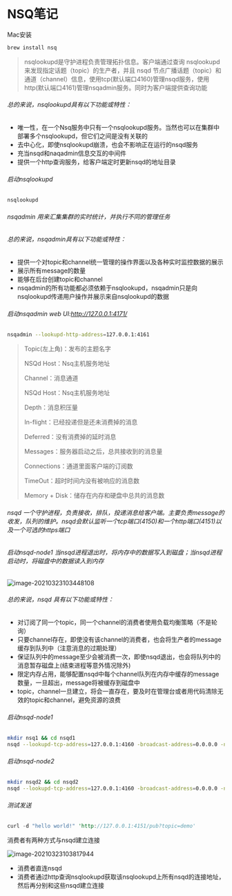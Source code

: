 # NSQ笔记

Mac安装

 ```sh
brew install nsq
 ```

> nsqlookupd是守护进程负责管理拓扑信息。客户端通过查询 nsqlookupd 来发现指定话题（topic）的生产者，并且 nsqd 节点广播话题（topic）和通道（channel）信息，使用tcp(默认端口4160)管理nsqd服务，使用http(默认端口4161)管理nsqadmin服务。同时为客户端提供查询功能

###### 总的来说，nsqlookupd具有以下功能或特性：

- 唯一性，在一个Nsq服务中只有一个nsqlookupd服务。当然也可以在集群中部署多个nsqlookupd，但它们之间是没有关联的
- 去中心化，即使nsqlookupd崩溃，也会不影响正在运行的nsqd服务
- 充当nsqd和naqadmin信息交互的中间件
- 提供一个http查询服务，给客户端定时更新nsqd的地址目录

###### 启动nsqlookupd

```sh
nsqlookupd
```

###### nsqadmin 用来汇集集群的实时统计，并执行不同的管理任务

###### 总的来说，nsqadmin具有以下功能或特性：

- 提供一个对topic和channel统一管理的操作界面以及各种实时监控数据的展示
- 展示所有message的数量
- 能够在后台创建topic和channel
- nsqadmin的所有功能都必须依赖于nsqlookupd，nsqadmin只是向nsqlookupd传递用户操作并展示来自nsqlookupd的数据

###### 启动nsqadmin web UI:http://127.0.0.1:4171/

```sh
nsqadmin --lookupd-http-address=127.0.0.1:4161
```

> Topic(左上角)：发布的主题名字
>
> NSQd Host：Nsq主机服务地址
>
> Channel：消息通道
>
> NSQd Host：Nsq主机服务地址
>
> Depth：消息积压量
>
> In-flight：已经投递但是还未消费掉的消息
>
> Deferred：没有消费掉的延时消息
>
> Messages：服务器启动之后，总共接收到的消息量
>
> Connections：通道里面客户端的订阅数
>
> TimeOut：超时时间内没有被响应的消息数
>
> Memory + Disk：储存在内存和硬盘中总共的消息数



###### nsqd 一个守护进程，负责接收，排队，投递消息给客户端。主要负责message的收发，队列的维护。nsqd会默认监听一个tcp端口(4150)和一个http端口(4151)以及一个可选的https端口

###### 启动nsqd-node1 当nsqd进程退出时，将内存中的数据写入到磁盘；当nsqd进程启动时，将磁盘中的数据读入到内存

![image-20210323103448108](../assets/image-20210323103448108.png)

###### 总的来说，nsqd 具有以下功能或特性：

- 对订阅了同一个topic，同一个channel的消费者使用负载均衡策略（不是轮询）
- 只要channel存在，即使没有该channel的消费者，也会将生产者的message缓存到队列中（注意消息的过期处理）
- 保证队列中的message至少会被消费一次，即使nsqd退出，也会将队列中的消息暂存磁盘上(结束进程等意外情况除外)
- 限定内存占用，能够配置nsqd中每个channel队列在内存中缓存的message数量，一旦超出，message将被缓存到磁盘中
- topic，channel一旦建立，将会一直存在，要及时在管理台或者用代码清除无效的topic和channel，避免资源的浪费



###### 启动nsqd-node1

```bash
mkdir nsq1 && cd nsqd1
nsqd --lookupd-tcp-address=127.0.0.1:4160 -broadcast-address=0.0.0.0 -node-id 123 -tcp-address=0.0.0.0:4150 -http-address=0.0.0.0:4151
```

###### 启动nsqd-node2

```bash
mkdir nsqd2 && cd nsqd2 
nsqd --lookupd-tcp-address=127.0.0.1:4160 -broadcast-address=0.0.0.0 -node-id 456 -tcp-address=0.0.0.0:5150 -http-address=0.0.0.0:5151
```

###### 测试发送

```rust
curl -d "hello world!" 'http://127.0.0.1:4151/pub?topic=demo'
```

消费者有两种方式与nsqd建立连接

![image-20210323103817944](../assets/image-20210323103817944.png)

- 消费者直连nsqd
- 消费者通过http查询nsqlookupd获取该nsqlookupd上所有nsqd的连接地址，然后再分别和这些nsqd建立连接

